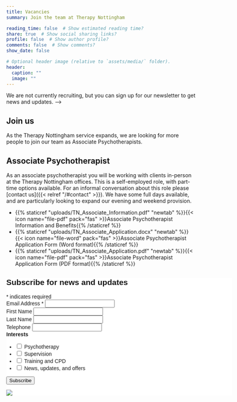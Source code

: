 ```yaml
---
title: Vacancies
summary: Join the team at Therapy Nottingham

reading_time: false  # Show estimated reading time?
share: true  # Show social sharing links?
profile: false  # Show author profile?
comments: false  # Show comments?
show_date: false

# Optional header image (relative to `assets/media/` folder).
header:
  caption: ""
  image: ""
---
```


<!-->
We are not currently recruiting, but you can sign up for our newsletter to get news and updates.
-->

## Join us

As the Therapy Nottingham service expands, we are looking for more people to join our team as Associate Psychotherapists.
<!-- Files need to be in static/uploads/ -->

## Associate Psychotherapist

As an associate psychotherapist you will be working with clients in-person at the Therapy Nottingham offices.  This is a self-employed role, with part-time options available.  For an informal conversation about this role please [contact us]({{< relref "/#contact" >}}).
We have some full days available, and are particularly looking to expand our evening and weekend provision.

- {{% staticref "uploads/TN_Associate_Information.pdf" "newtab" %}}{{< icon name="file-pdf" pack="fas" >}}Associate Psychotherapist Information and Benefits{{% /staticref %}}
- {{% staticref "uploads/TN_Associate_Application.docx" "newtab" %}}{{< icon name="file-word" pack="fas" >}}Associate Psychotherapist Application Form (Word format){{% /staticref %}}
- {{% staticref "uploads/TN_Associate_Application.pdf" "newtab" %}}{{< icon name="file-pdf" pack="fas" >}}Associate Psychotherapist Application Form (PDF format){{% /staticref %}}

<!-- Begin Mailchimp Signup Form -->
<link href="//cdn-images.mailchimp.com/embedcode/classic-071822.css" rel="stylesheet" type="text/css">
<style type="text/css">
	#mc_embed_signup{background:#fff; clear:left; font:14px Helvetica,Arial,sans-serif;  width:600px;}
	/* Add your own Mailchimp form style overrides in your site stylesheet or in this style block.
	   We recommend moving this block and the preceding CSS link to the HEAD of your HTML file. */
</style>
<div id="mc_embed_signup">
<form action="https://therapynottingham.us10.list-manage.com/subscribe/post?u=d64b1f151f0dee2ea7b9863e5&amp;id=ba012ff294&amp;f_id=00302de2f0&SOURCE=Vacancies" method="post" id="mc-embedded-subscribe-form" name="mc-embedded-subscribe-form" class="validate" target="_blank" novalidate>
    <div id="mc_embed_signup_scroll">
	<h2>Subscribe for news and updates</h2>
<div class="indicates-required"><span class="asterisk">*</span> indicates required</div>
<div class="mc-field-group">
	<label for="mce-EMAIL">Email Address  <span class="asterisk">*</span>
</label>
	<input type="email" value="" name="EMAIL" class="required email" id="mce-EMAIL">
	<span id="mce-EMAIL-HELPERTEXT" class="helper_text"></span>
</div>
<div class="mc-field-group">
	<label for="mce-FNAME">First Name </label>
	<input type="text" value="" name="FNAME" class="" id="mce-FNAME">
	<span id="mce-FNAME-HELPERTEXT" class="helper_text"></span>
</div>
<div class="mc-field-group">
	<label for="mce-LNAME">Last Name </label>
	<input type="text" value="" name="LNAME" class="" id="mce-LNAME">
	<span id="mce-LNAME-HELPERTEXT" class="helper_text"></span>
</div>
<div class="mc-field-group size1of2">
	<label for="mce-MMERGE3">Telephone </label>
	<input type="text" name="MMERGE3" class="" value="" id="mce-MMERGE3">
	<span id="mce-MMERGE3-HELPERTEXT" class="helper_text"></span>
</div>
<div class="mc-field-group input-group">
    <strong>Interests </strong>
    <ul><li>
    <input type="checkbox" value="1" name="group[493443][1]" id="mce-group[493443]-493443-0">
    <label for="mce-group[493443]-493443-0">Psychotherapy</label>
</li>
<li>
    <input type="checkbox" value="2" name="group[493443][2]" id="mce-group[493443]-493443-1">
    <label for="mce-group[493443]-493443-1">Supervision</label>
</li>
<li>
    <input type="checkbox" value="4" name="group[493443][4]" id="mce-group[493443]-493443-2">
    <label for="mce-group[493443]-493443-2">Training and CPD</label>
</li>
<li>
    <input type="checkbox" value="8" name="group[493443][8]" id="mce-group[493443]-493443-3">
    <label for="mce-group[493443]-493443-3">News, updates, and offers</label>
</li>
</ul>
    <span id="mce-group[493443]-HELPERTEXT" class="helper_text"></span>
</div>
	<div id="mce-responses" class="clear foot">
		<div class="response" id="mce-error-response" style="display:none"></div>
		<div class="response" id="mce-success-response" style="display:none"></div>
	</div>    <!-- real people should not fill this in and expect good things - do not remove this or risk form bot signups-->
    <div style="position: absolute; left: -5000px;" aria-hidden="true"><input type="text" name="b_d64b1f151f0dee2ea7b9863e5_ba012ff294" tabindex="-1" value=""></div>
        <div class="optionalParent">
            <div class="clear foot">
                <input type="submit" value="Subscribe" name="subscribe" id="mc-embedded-subscribe" class="button">
                <p class="brandingLogo"><a href="http://eepurl.com/h7nzrH" title="Mailchimp - email marketing made easy and fun"><img src="https://eep.io/mc-cdn-images/template_images/branding_logo_text_dark_dtp.svg"></a></p>
            </div>
        </div>
    </div>
</form>
</div>
<script type='text/javascript' src='//s3.amazonaws.com/downloads.mailchimp.com/js/mc-validate.js'></script><script type='text/javascript'>(function($) {window.fnames = new Array(); window.ftypes = new Array();fnames[0]='EMAIL';ftypes[0]='email';fnames[1]='FNAME';ftypes[1]='text';fnames[2]='LNAME';ftypes[2]='text';fnames[3]='MMERGE3';ftypes[3]='phone';}(jQuery));var $mcj = jQuery.noConflict(true);</script>
<!--End mc_embed_signup-->